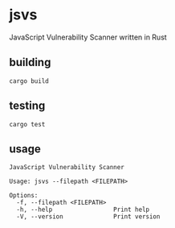 # jsvs
JavaScript Vulnerability Scanner written in Rust

## building

```
cargo build
```

## testing

```
cargo test
```

## usage

```
JavaScript Vulnerability Scanner

Usage: jsvs --filepath <FILEPATH>

Options:
  -f, --filepath <FILEPATH>  
  -h, --help                 Print help
  -V, --version              Print version
```